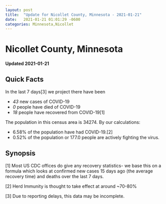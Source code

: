 ```yaml
---
layout: post
title:  "Update for Nicollet County, Minnesota - 2021-01-21"
date:   2021-01-21 01:01:29 -0600
categories: Minnesota,Nicollet
---
```


# Nicollet County, Minnesota
#### Updated 2021-01-21

## Quick Facts

In the last 7 days[3] we project there have been
- *43* new cases of COVID-19
- *0* people have died of COVID-19
- *18* people have recovered from COVID-19[1]

The population in this census area is 34274. By our calculations:
- 6.58% of the population have had COVID-19.[2]
- 0.52% of the population or 177.0 people are actively fighting the virus.

## Synopsis




[1] Most US CDC offices do give any recovery statistics- we base this on a formula which looks at confirmed new cases
15 days ago (the average recovery time) and deaths over the last 7 days.

[2] Herd Immunity is thought to take effect at around ~70-80%

[3] Due to reporting delays, this data may be incomplete.
 
    